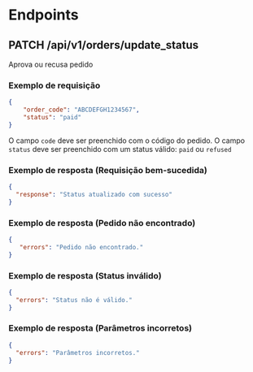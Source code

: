 # Endpoints
## PATCH /api/v1/orders/update_status
Aprova ou recusa pedido
### Exemplo de requisição
```json
{
    "order_code": "ABCDEFGH1234567",
    "status": "paid"
}
```
O campo `code` deve ser preenchido com o código do pedido.
O campo `status` deve ser preenchido com um status válido: `paid` ou `refused` 

### Exemplo de resposta (Requisição bem-sucedida)
```json
{
  "response": "Status atualizado com sucesso"
}
```

### Exemplo de resposta (Pedido não encontrado)
```json
{
   "errors": "Pedido não encontrado."
}
```

### Exemplo de resposta (Status inválido)
```json
{
  "errors": "Status não é válido."
}
```

### Exemplo de resposta (Parâmetros incorretos)
```json
{
  "errors": "Parâmetros incorretos."
}
```
